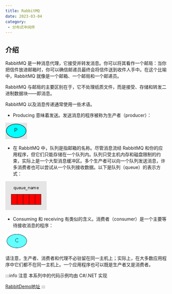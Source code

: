 ```yaml
---
title: RabbitMQ
date: 2023-03-04
category:
 - 分布式中间件
---
```

<!-- more -->

## 介绍

RabbitMQ 是一种消息代理，它接受并转发消息。你可以将其看作一个邮局：当你把信件放进邮箱时，你可以确信邮递员最终会将信件送到收件人手中。在这个比喻中，RabbitMQ 就像是一个邮箱、一个邮局和一个邮递员。

RabbitMQ 与邮局的主要区别在于，它不处理纸质文件，而是接受、存储和转发二进制数据块——即消息。

RabbitMQ 以及消息传递通常使用一些术语。

- Producing 意味着发送。发送消息的程序被称为生产者（producer）：

![producer](./image/README/1678760816758.png)

- 在 RabbitMQ 中，队列是指邮箱的名称。尽管消息流经 RabbitMQ 和你的应用程序，但它们只能存储在一个队列内。队列只受主机内存和磁盘限制的约束，实际上是一个大型消息缓冲区。多个生产者可以向一个队列发送消息，许多消费者也可以尝试从一个队列接收数据。以下是队列（queue）的表示方式：

![queue](./image/README/1678761016463.png)

- Consuming 和 receiving 有类似的含义。消费者（consumer）是一个主要等待接收消息的程序：

![consumer](./image/README/1678761163922.png)

请注意，生产者、消费者和代理不必驻留在同一主机上；实际上，在大多数应用程序中它们都不在同一主机上。一个应用程序也可以既是生产者又是消费者。

:::info 注意
本系列中的代码示例均由 C#/.NET 实现

[RabbitDemo地址](https://github.com/goodsxx/RabbitMQDemo)
:::
